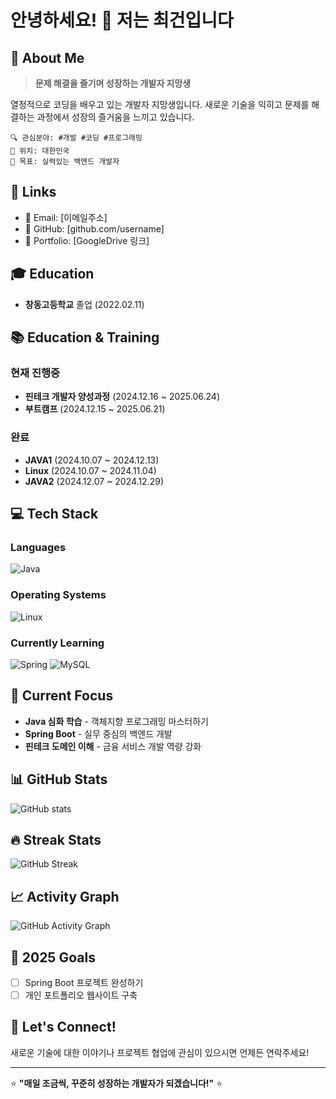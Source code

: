 # 안녕하세요! 👋 저는 최건입니다

## 🚀 About Me
> **문제 해결을 즐기며 성장하는 개발자 지망생**

열정적으로 코딩을 배우고 있는 개발자 지망생입니다. 새로운 기술을 익히고 문제를 해결하는 과정에서 성장의 즐거움을 느끼고 있습니다.

```
🔍 관심분야: #개발 #코딩 #프로그래밍
📍 위치: 대한민국
🎯 목표: 실력있는 백엔드 개발자
```

## 🔗 Links
- 📧 Email: [이메일주소]
- 💼 GitHub: [github.com/username]
- 📁 Portfolio: [GoogleDrive 링크]

## 🎓 Education
- **창동고등학교** 졸업 (2022.02.11)

## 📚 Education & Training

### 현재 진행중
- **핀테크 개발자 양성과정** (2024.12.16 ~ 2025.06.24)
- **부트캠프** (2024.12.15 ~ 2025.06.21)

### 완료
- **JAVA1** (2024.10.07 ~ 2024.12.13)
- **Linux** (2024.10.07 ~ 2024.11.04)  
- **JAVA2** (2024.12.07 ~ 2024.12.29)

## 💻 Tech Stack

### Languages
![Java](https://img.shields.io/badge/Java-ED8B00?style=for-the-badge&logo=openjdk&logoColor=white)

### Operating Systems
![Linux](https://img.shields.io/badge/Linux-FCC624?style=for-the-badge&logo=linux&logoColor=black)

### Currently Learning
![Spring](https://img.shields.io/badge/Spring-6DB33F?style=for-the-badge&logo=spring&logoColor=white)
![MySQL](https://img.shields.io/badge/MySQL-00000F?style=for-the-badge&logo=mysql&logoColor=white)

## 🌱 Current Focus
- **Java 심화 학습** - 객체지향 프로그래밍 마스터하기
- **Spring Boot** - 실무 중심의 백엔드 개발
- **핀테크 도메인 이해** - 금융 서비스 개발 역량 강화

## 📊 GitHub Stats
![GitHub stats](https://github-readme-stats.vercel.app/api?username=YOUR_USERNAME&show_icons=true&theme=radical)

## 🔥 Streak Stats
![GitHub Streak](https://github-readme-streak-stats.herokuapp.com/?user=YOUR_USERNAME&theme=radical)

## 📈 Activity Graph
![GitHub Activity Graph](https://github-readme-activity-graph.vercel.app/graph?username=YOUR_USERNAME&theme=react-dark)

## 🎯 2025 Goals
- [ ] Spring Boot 프로젝트 완성하기
- [ ] 개인 포트폴리오 웹사이트 구축

## 💬 Let's Connect!
새로운 기술에 대한 이야기나 프로젝트 협업에 관심이 있으시면 언제든 연락주세요!

---
⭐ **"매일 조금씩, 꾸준히 성장하는 개발자가 되겠습니다!"** ⭐
